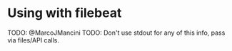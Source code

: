 # Using with filebeat
TODO: @MarcoJMancini
TODO: Don't use stdout for any of this info, pass via files/API calls.
